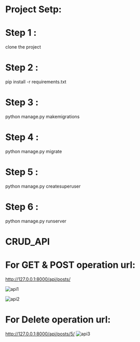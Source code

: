 # Project Setp:
# Step 1 :
clone the project
# Step 2 : 
pip install -r requirements.txt
# Step 3 :  
python manage.py makemigrations
# Step 4 : 
python manage.py migrate
# Step 5 : 
python manage.py createsuperuser
# Step 6 :
python manage.py runserver

# CRUD_API
# For GET & POST operation url:
http://127.0.0.1:8000/api/posts/

![api1](https://github.com/kahkashan7908/curd_api/assets/109336765/eb6e8cc7-3990-4bcc-a551-6076789c4823)

![api2](https://github.com/kahkashan7908/curd_api/assets/109336765/027dc723-ef83-4bff-8a8d-b9931e38daae)


# For Delete operation url:
http://127.0.0.1:8000/api/posts/5/
![api3](https://github.com/kahkashan7908/curd_api/assets/109336765/b60a5616-3007-4f4f-9004-e4bcb683436d)
